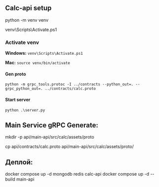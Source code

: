 ## Calc-api setup

python -m venv venv

venv\Scripts\Activate.ps1

### Activate venv
**Windows:**
`venv\Scripts\Activate.ps1
`

**Mac:**
`source venv/bin/activate`

#### Gen proto
`python -m grpc_tools.protoc -I ../contracts --python_out=. --grpc_python_out=. ../contracts/calc.proto
`
#### Start server
`python .\server.py
`
## Main Service gRPC Generate:

mkdir -p api/main-api/src/calc/assets/proto

cp api/contracts/calc.proto api/main-api/src/calc/assets/proto/

## Деплой:

docker compose up -d mongodb redis calc-api
docker compose up -d --build main-api
